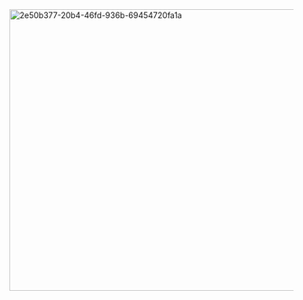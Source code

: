 <img width="600" height="500" alt="2e50b377-20b4-46fd-936b-69454720fa1a" src="https://github.com/user-attachments/assets/8f966e1f-3bd6-46e1-ab6d-f03cc3375c49" />

